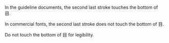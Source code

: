 In the guideline documents, the second last stroke touches the bottom of 目.

In commercial fonts, the second last stroke does not touch the bottom of 目.

Do not touch the bottom of 目 for legibility.
